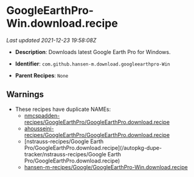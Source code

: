 # GoogleEarthPro-Win.download.recipe

_Last updated 2021-12-23 19:58:08Z_

- **Description**: Downloads latest Google Earth Pro for Windows.

- **Identifier**: `com.github.hansen-m.download.googleearthpro-Win`

- **Parent Recipes**: `None`

## Warnings

- These recipes have duplicate NAMEs:
    - [nmcspadden-recipes/GoogleEarthPro/GoogleEarthPro.download.recipe](/autopkg-dupe-tracker/nmcspadden-recipes/GoogleEarthPro/GoogleEarthPro.download.recipe)
    - [ahousseini-recipes/GoogleEarthPro/GoogleEarthPro.download.recipe](/autopkg-dupe-tracker/ahousseini-recipes/GoogleEarthPro/GoogleEarthPro.download.recipe)
    - [nstrauss-recipes/Google Earth Pro/GoogleEarthPro.download.recipe](/autopkg-dupe-tracker/nstrauss-recipes/Google Earth Pro/GoogleEarthPro.download.recipe)
    - [hansen-m-recipes/Google/GoogleEarthPro-Win.download.recipe](/autopkg-dupe-tracker/hansen-m-recipes/Google/GoogleEarthPro-Win.download.recipe)